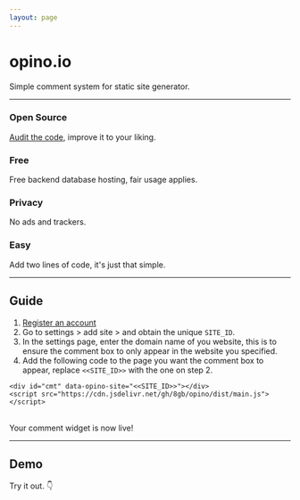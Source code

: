 ```yaml
---
layout: page
---
```


# opino.io
Simple comment system for static site generator.

---

### Open Source
[Audit the code](https://github.com/8gb/opino), improve it to your liking.

### Free
Free backend database hosting, fair usage applies.

### Privacy
No ads and trackers.

### Easy
Add two lines of code, it's just that simple.

---

## Guide
1. [Register an account](https://app.opino.io/settings)
2. Go to settings > add site > and obtain the unique `SITE_ID`.
3. In the settings page, enter the domain name of you website, this is to ensure the comment box to only appear in the website you specified.
4. Add the following code to the page you want the comment box to appear, replace `<<SITE_ID>>` with the one on step 2.

```
<div id="cmt" data-opino-site="<<SITE_ID>>"></div>
<script src="https://cdn.jsdelivr.net/gh/8gb/opino/dist/main.js"></script>
```
<br/>
Your comment widget is now live!



---

## Demo
Try it out. 👇
<br/>
    
<div id="cmt" data-opino-site="001"></div>
<script src="https://cdn.jsdelivr.net/gh/8gb/opino/dist/main.js"></script>
